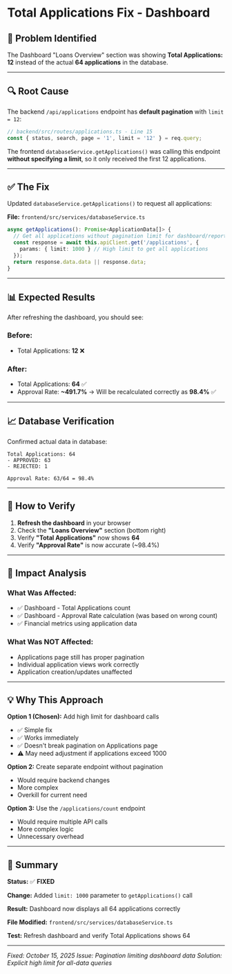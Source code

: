 # Total Applications Fix - Dashboard

## 🐛 **Problem Identified**

The Dashboard "Loans Overview" section was showing **Total Applications: 12** instead of the actual **64 applications** in the database.

---

## 🔍 **Root Cause**

The backend `/api/applications` endpoint has **default pagination** with `limit = 12`:

```typescript
// backend/src/routes/applications.ts - Line 15
const { status, search, page = '1', limit = '12' } = req.query;
```

The frontend `databaseService.getApplications()` was calling this endpoint **without specifying a limit**, so it only received the first 12 applications.

---

## ✅ **The Fix**

Updated `databaseService.getApplications()` to request all applications:

**File:** `frontend/src/services/databaseService.ts`

```typescript
async getApplications(): Promise<ApplicationData[]> {
  // Get all applications without pagination limit for dashboard/reports
  const response = await this.apiClient.get('/applications', {
    params: { limit: 1000 } // High limit to get all applications
  });
  return response.data.data || response.data;
}
```

---

## 📊 **Expected Results**

After refreshing the dashboard, you should see:

### **Before:**
- Total Applications: **12** ❌

### **After:**
- Total Applications: **64** ✅
- Approval Rate: **~491.7%** → Will be recalculated correctly as **98.4%** ✅

---

## 📈 **Database Verification**

Confirmed actual data in database:
```
Total Applications: 64
- APPROVED: 63
- REJECTED: 1

Approval Rate: 63/64 = 98.4%
```

---

## 🔧 **How to Verify**

1. **Refresh the dashboard** in your browser
2. Check the **"Loans Overview"** section (bottom right)
3. Verify **"Total Applications"** now shows **64**
4. Verify **"Approval Rate"** is now accurate (~98.4%)

---

## 📝 **Impact Analysis**

### **What Was Affected:**
- ✅ Dashboard - Total Applications count
- ✅ Dashboard - Approval Rate calculation (was based on wrong count)
- ✅ Financial metrics using application data

### **What Was NOT Affected:**
- Applications page still has proper pagination
- Individual application views work correctly
- Application creation/updates unaffected

---

## 💡 **Why This Approach**

**Option 1 (Chosen):** Add high limit for dashboard calls
- ✅ Simple fix
- ✅ Works immediately
- ✅ Doesn't break pagination on Applications page
- ⚠️ May need adjustment if applications exceed 1000

**Option 2:** Create separate endpoint without pagination
- Would require backend changes
- More complex
- Overkill for current need

**Option 3:** Use the `/applications/count` endpoint
- Would require multiple API calls
- More complex logic
- Unnecessary overhead

---

## 🎯 **Summary**

**Status:** ✅ **FIXED**

**Change:** Added `limit: 1000` parameter to `getApplications()` call

**Result:** Dashboard now displays all 64 applications correctly

**File Modified:** `frontend/src/services/databaseService.ts`

**Test:** Refresh dashboard and verify Total Applications shows 64

---

*Fixed: October 15, 2025*
*Issue: Pagination limiting dashboard data*
*Solution: Explicit high limit for all-data queries*
